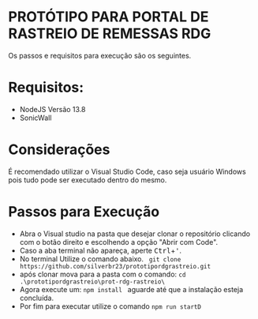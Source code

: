 # PROTÓTIPO PARA PORTAL DE RASTREIO DE REMESSAS RDG

Os passos e requisitos para execução são os seguintes. 

# Requisitos:
 - NodeJS Versão 13.8
 - SonicWall

# Considerações
É recomendado utilizar o Visual Studio Code, caso seja usuário Windows pois tudo pode ser executado dentro do mesmo.

# Passos para Execução

 - Abra o Visual studio na pasta que desejar clonar o repositório clicando com o botão direito e escolhendo a opção "Abrir com Code". 
 - Caso a aba terminal não apareça, aperte <kbd>Ctrl</kbd>+<kbd>'</kbd>.
 - No terminal Utilize o comando abaixo.
 ``  git clone https://github.com/silverbr23/prototipordgrastreio.git
 ``
 - após clonar mova para a pasta com o comando:  ``cd .\prototipordgrastreio\prot-rdg-rastreio\``
 - Agora execute um: ``npm install ``  aguarde até que a instalação esteja concluída.
 - Por fim para executar utilize o comando ``npm run startD``
